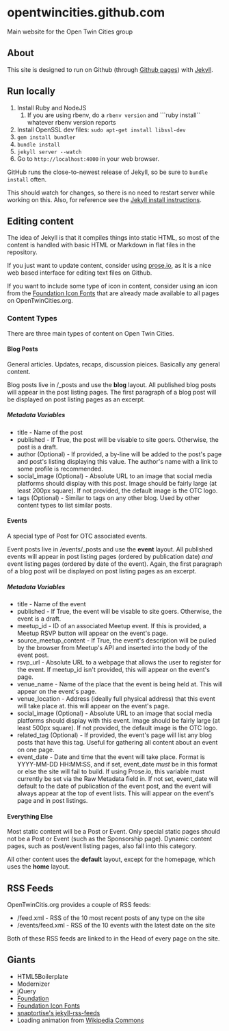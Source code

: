 # opentwincities.github.com

Main website for the Open Twin Cities group

## About

This site is designed to run on Github (through [Github pages](http://pages.github.com/))
with [Jekyll](http://jekyllrb.com/).

## Run locally

1. Install Ruby and NodeJS
    1. If you are using rbenv, do a ```rbenv version``` and ```ruby install``
       whatever rbenv version reports
2. Install OpenSSL dev files: `sudo apt-get install libssl-dev`
3. `gem install bundler`
4. `bundle install`
5. `jekyll server --watch`
6. Go to `http://localhost:4000` in your web browser.

GitHub runs the close-to-newest release of Jekyll, so be sure to `bundle install` often.

This should watch for changes, so there is no need to restart server
while working on this.  Also, for reference see the [Jekyll install instructions](https://github.com/mojombo/jekyll/wiki/install).

## Editing content

The idea of Jekyll is that it compiles things into static HTML, so most of the content
is handled with basic HTML or Markdown in flat files in the repository.

If you just want to update content, consider using [prose.io](http://prose.io/), as
it is a nice web based interface for editing text files on Github.

If you want to include some type of icon in content, consider using an icon from
the [Foundation Icon Fonts](http://zurb.com/playground/foundation-icon-fonts-3)
that are already made available to all pages on OpenTwinCities.org.

### Content Types

There are three main types of content on Open Twin Cities.

#### Blog Posts

General articles. Updates, recaps, discussion pieices. Basically any general
content.

Blog posts live in /_posts and use the **blog** layout. All published blog 
posts will appear in the post listing pages. The first paragraph of a blog post
will be displayed on post listing pages as an excerpt. 

##### Metadata Variables

* title - Name of the post
* published - If True, the post will be visable to site goers. Otherwise, the
  post is a draft.
* author (Optional) - If provided, a by-line will be added to the post's page 
  and post's listing displaying this value. The author's name with a link to 
  some profile is recommended.
* social_image (Optional) - Absolute URL to an image that social media
  platforms should display with this post. Image should be fairly large (at
  least 200px square). If not provided, the default image is the OTC logo.
* tags (Optional) - Similar to tags on any other blog. Used by other content types to
  list similar posts.

#### Events

A special type of Post for OTC associated events.

Event posts live in /events/_posts and use the **event** layout. All published
events will appear in post listing pages (ordered by publication date) *and* 
event listing pages (ordered by date of the event). Again, the first paragraph 
of a blog post will be displayed on post listing pages as an excerpt.

##### Metadata Variables

* title - Name of the event
* published - If True, the event will be visable to site goers. Otherwise, the
  event is a draft.
* meetup_id - ID of an associated Meetup event. If this is provided, a Meetup
  RSVP button will appear on the event's page.
* source_meetup_content - If True, the event's description will be pulled by
  the browser from Meetup's API and inserted into the body of the event post.
* rsvp_url - Absolute URL to a webpage that allows the user to register for the
  event. If meetup_id isn't provided, this will appear on the event's page.
* venue_name - Name of the place that the event is being held at. This will
  appear on the event's page.
* venue_location - Address (ideally full physical address) that this event will
  take place at. this will appear on the event's page.
* social_image (Optional) - Absolute URL to an image that social media
  platforms should display with this event. Image should be fairly large (at
  least 500px square). If not provided, the default image is the OTC logo.
* related_tag (Optional) - If provided, the event's page will list any blog
  posts that have this tag. Useful for gathering all content about an event
  on one page.
* event_date - Date and time that the event will take place. Format is 
  YYYY-MM-DD HH:MM:SS, and if set, event_date *must* be in this format or else
  the site will fail to build. If using Prose.io, this variable must currently 
  be set via the Raw Metadata field in. If not set, event_date will default to 
  the date of publication of the event post, and the event will always appear
  at the top of event lists. This will appear on the event's page and in post 
  listings. 

#### Everything Else

Most static content will be a Post or Event. Only special static pages should
not be a Post or Event (such as the Sponsorship page). Dynamic content pages,
such as post/event listing pages, also fall into this category.

All other content uses the **default** layout, except for the homepage, which
uses the **home** layout.

## RSS Feeds

OpenTwinCitis.org provides a couple of RSS feeds:

* /feed.xml - RSS of the 10 most recent posts of any type on the site
* /events/feed.xml - RSS of the 10 events with the latest date on the site

Both of these RSS feeds are linked to in the Head of every page on the site.

## Giants

* HTML5Boilerplate
* Modernizer
* jQuery
* [Foundation](http://foundation.zurb.com/) 
* [Foundation Icon Fonts](http://zurb.com/playground/foundation-icon-fonts-3)
* [snaptortise's jekyll-rss-feeds](https://github.com/snaptortoise/jekyll-rss-feeds)
* Loading animation from [Wikipedia Commons](https://upload.wikimedia.org/wikipedia/commons/3/3a/Gray_circles_rotate.gif)
